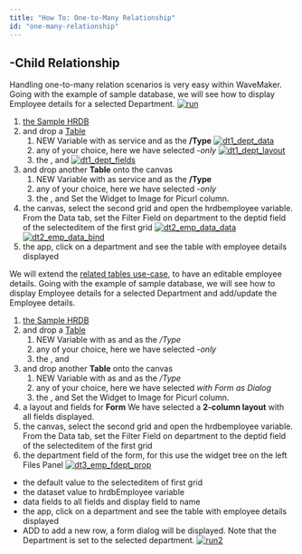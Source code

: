 ```yaml
---
title: "How To: One-to-Many Relationship"
id: "one-many-relationship"
---
```


## \-Child Relationship

Handling one-to-many relation scenarios is very easy within WaveMaker. Going with the example of sample database, we will see how to display Employee details for a selected Department. [![run](../assets/run-1024x576.png)](../assets/run.png)

1. [the Sample HRDB](/learn/jump-start/#db)
2. and drop a [Table](/learn/data-table/)
    1. NEW Variable with as service and as the **/Type** [![dt1_dept_data](../assets/dt1_dept_data.png)](../assets/dt1_dept_data.png)
    2. any of your choice, here we have selected _\-only_ [![dt1_dept_layout](../assets/dt1_dept_layout.png)](../assets/dt1_dept_layout.png)
    3. the , and [![dt1_dept_fields](../assets/dt1_dept_fields.png)](../assets/dt1_dept_fields.png)
3. and drop another **Table** onto the canvas
    1. NEW Variable with as service and as the **/Type**
    2. any of your choice, here we have selected _\-only_
    3. the , and Set the Widget to Image for Picurl column.
4. the canvas, select the second grid and open the hrdbemployee variable. From the Data tab, set the Filter Field on department to the deptid field of the selecteditem of the first grid [![dt2_emp_data_data](../assets/dt2_emp_data_data-1024x576.png)](../assets/dt2_emp_data_data.png) [![dt2_emp_data_bind](../assets/dt2_emp_data_bind-1024x548.png)](../assets/dt2_emp_data_bind.png)
5. the app, click on a department and see the table with employee details displayed

We will extend the [related tables use-case](/learn/one-many-relationship/#datatable), to have an editable employee details. Going with the example of sample database, we will see how to display Employee details for a selected Department and add/update the Employee details.

1. [the Sample HRDB](/learn/jump-start/#db)
2. and drop a [Table](/learn/data-table/)
    1. NEW Variable with as and as the _/Type_
    2. any of your choice, here we have selected _\-only_
    3. the , and
3. and drop another **Table** onto the canvas
    1. NEW Variable with as and as the _/Type_
    2. any of your choice, here we have selected _with Form as Dialog_
    3. the , and Set the Widget to Image for Picurl column.
4. a layout and fields for **Form** We have selected a **2-column layout** with all fields displayed.
5. the canvas, select the second grid and open the hrdbemployee variable. From the Data tab, set the Filter Field on department to the deptid field of the selecteditem of the first grid
6. the department field of the form, for this use the widget tree on the left Files Panel [![dt3_emp_fdept_prop](../assets/dt3_emp_fdept_prop-1024x576.png)](../assets/dt3_emp_fdept_prop.png)

- the default value to the selecteditem of first grid
- the dataset value to hrdbEmployee variable
- data fields to all fields and display field to name
- the app, click on a department and see the table with employee details displayed
- ADD to add a new row, a form dialog will be displayed. Note that the Department is set to the selected department. [![run2](../assets/run2-1024x576.png)](../assets/run2.png)
